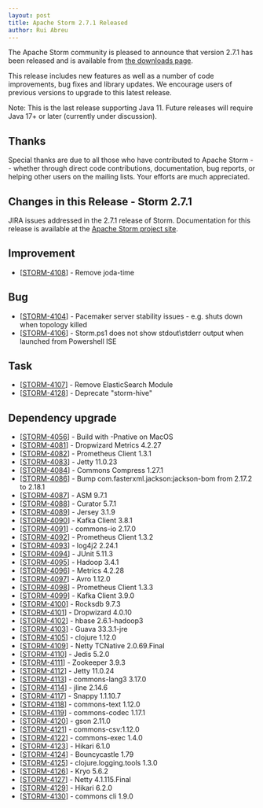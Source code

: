 ```yaml
---
layout: post
title: Apache Storm 2.7.1 Released
author: Rui Abreu
---
```


The Apache Storm community is pleased to announce that version 2.7.1 has been
released and is available from [the downloads page](/downloads.html).

This release includes new features as well as a number of code improvements, bug fixes and library updates.
We encourage users of previous versions to upgrade to this latest release.

Note: This is the last release supporting Java 11. Future releases will require Java 17+ or later (currently under discussion).

Thanks
------
Special thanks are due to all those who have contributed to Apache Storm -- whether
through direct code contributions, documentation, bug reports, or helping other
users on the mailing lists. Your efforts are much appreciated.


Changes in this Release - Storm 2.7.1
---------
<p>JIRA issues addressed in the 2.7.1 release of Storm. Documentation for this release is available at the <a href="https://storm.apache.org/">Apache Storm project site</a>.</p>

<h2>Improvement</h2>
<ul><li>[<a href="https://issues.apache.org/jira/browse/STORM-4108">STORM-4108</a>] - Remove joda-time </li>
</ul>

<h2>Bug</h2>
<ul><li>[<a href="https://issues.apache.org/jira/browse/STORM-4104">STORM-4104</a>] - Pacemaker server stability issues - e.g. shuts down when topology killed</li>
    <li>[<a href="https://issues.apache.org/jira/browse/STORM-4106">STORM-4106</a>] - Storm.ps1 does not show stdout\stderr output when launched from Powershell ISE</li>
</ul>

<h2>Task</h2>
<ul><li>[<a href="https://issues.apache.org/jira/browse/STORM-4107">STORM-4107</a>] - Remove ElasticSearch Module</li>
	<li>[<a href="https://issues.apache.org/jira/browse/STORM-4128">STORM-4128</a>] - Deprecate "storm-hive"</li>
</ul>

<h2>Dependency upgrade</h2>
<ul><li>[<a href="https://issues.apache.org/jira/browse/STORM-4056">STORM-4056</a>] - Build with -Pnative on MacOS</li>
	<li>[<a href="https://issues.apache.org/jira/browse/STORM-4081">STORM-4081</a>] - Dropwizard Metrics 4.2.27</li>
	<li>[<a href="https://issues.apache.org/jira/browse/STORM-4082">STORM-4082</a>] - Prometheus Client 1.3.1</li>
	<li>[<a href="https://issues.apache.org/jira/browse/STORM-4083">STORM-4083</a>] - Jetty 11.0.23</li>
	<li>[<a href="https://issues.apache.org/jira/browse/STORM-4084">STORM-4084</a>] - Commons Compress 1.27.1</li>
	<li>[<a href="https://issues.apache.org/jira/browse/STORM-4086">STORM-4086</a>] - Bump com.fasterxml.jackson:jackson-bom from 2.17.2 to 2.18.1</li>
	<li>[<a href="https://issues.apache.org/jira/browse/STORM-4087">STORM-4087</a>] - ASM 9.7.1</li>
	<li>[<a href="https://issues.apache.org/jira/browse/STORM-4088">STORM-4088</a>] - Curator 5.7.1</li>
	<li>[<a href="https://issues.apache.org/jira/browse/STORM-4089">STORM-4089</a>] - Jersey 3.1.9</li>
	<li>[<a href="https://issues.apache.org/jira/browse/STORM-4090">STORM-4090</a>] - Kafka Client 3.8.1</li>
	<li>[<a href="https://issues.apache.org/jira/browse/STORM-4091">STORM-4091</a>] - commons-io 2.17.0</li>
	<li>[<a href="https://issues.apache.org/jira/browse/STORM-4092">STORM-4092</a>] - Prometheus Client 1.3.2</li>
	<li>[<a href="https://issues.apache.org/jira/browse/STORM-4093">STORM-4093</a>] - log4j2 2.24.1</li>
	<li>[<a href="https://issues.apache.org/jira/browse/STORM-4094">STORM-4094</a>] - JUnit 5.11.3</li>
	<li>[<a href="https://issues.apache.org/jira/browse/STORM-4095">STORM-4095</a>] - Hadoop 3.4.1</li>
	<li>[<a href="https://issues.apache.org/jira/browse/STORM-4096">STORM-4096</a>] - Metrics 4.2.28</li>
	<li>[<a href="https://issues.apache.org/jira/browse/STORM-4097">STORM-4097</a>] - Avro 1.12.0</li>
	<li>[<a href="https://issues.apache.org/jira/browse/STORM-4098">STORM-4098</a>] - Prometheus Client 1.3.3</li>
	<li>[<a href="https://issues.apache.org/jira/browse/STORM-4099">STORM-4099</a>] - Kafka Client 3.9.0</li>
	<li>[<a href="https://issues.apache.org/jira/browse/STORM-4100">STORM-4100</a>] - Rocksdb 9.7.3</li>
	<li>[<a href="https://issues.apache.org/jira/browse/STORM-4101">STORM-4101</a>] - Dropwizard 4.0.10</li>
	<li>[<a href="https://issues.apache.org/jira/browse/STORM-4102">STORM-4102</a>] - hbase 2.6.1-hadoop3</li>
	<li>[<a href="https://issues.apache.org/jira/browse/STORM-4103">STORM-4103</a>] - Guava 33.3.1-jre</li>
	<li>[<a href="https://issues.apache.org/jira/browse/STORM-4105">STORM-4105</a>] - clojure 1.12.0</li>
	<li>[<a href="https://issues.apache.org/jira/browse/STORM-4109">STORM-4109</a>] - Netty TCNative 2.0.69.Final</li>
	<li>[<a href="https://issues.apache.org/jira/browse/STORM-4110">STORM-4110</a>] - Jedis 5.2.0</li>
	<li>[<a href="https://issues.apache.org/jira/browse/STORM-4111">STORM-4111</a>] - Zookeeper 3.9.3</li>
	<li>[<a href="https://issues.apache.org/jira/browse/STORM-4112">STORM-4112</a>] - Jetty 11.0.24</li>
	<li>[<a href="https://issues.apache.org/jira/browse/STORM-4113">STORM-4113</a>] - commons-lang3 3.17.0</li>
	<li>[<a href="https://issues.apache.org/jira/browse/STORM-4114">STORM-4114</a>] - jline 2.14.6</li>
	<li>[<a href="https://issues.apache.org/jira/browse/STORM-4117">STORM-4117</a>] - Snappy 1.1.10.7</li>
	<li>[<a href="https://issues.apache.org/jira/browse/STORM-4118">STORM-4118</a>] - commons-text 1.12.0</li>
	<li>[<a href="https://issues.apache.org/jira/browse/STORM-4119">STORM-4119</a>] - commons-codec 1.17.1</li>
	<li>[<a href="https://issues.apache.org/jira/browse/STORM-4120">STORM-4120</a>] - gson 2.11.0</li>
	<li>[<a href="https://issues.apache.org/jira/browse/STORM-4121">STORM-4121</a>] - commons-csv:1.12.0</li>
	<li>[<a href="https://issues.apache.org/jira/browse/STORM-4122">STORM-4122</a>] - commons-exec 1.4.0</li>
	<li>[<a href="https://issues.apache.org/jira/browse/STORM-4123">STORM-4123</a>] - Hikari 6.1.0</li>
	<li>[<a href="https://issues.apache.org/jira/browse/STORM-4124">STORM-4124</a>] - Bouncycastle 1.79</li>
	<li>[<a href="https://issues.apache.org/jira/browse/STORM-4125">STORM-4125</a>] - clojure.logging.tools 1.3.0</li>
	<li>[<a href="https://issues.apache.org/jira/browse/STORM-4126">STORM-4126</a>] - Kryo 5.6.2</li>
	<li>[<a href="https://issues.apache.org/jira/browse/STORM-4127">STORM-4127</a>] - Netty 4.1.115.Final </li>
	<li>[<a href="https://issues.apache.org/jira/browse/STORM-4129">STORM-4129</a>] - Hikari 6.2.0</li>
	<li>[<a href="https://issues.apache.org/jira/browse/STORM-4130">STORM-4130</a>] - commons cli 1.9.0</li>
</ul>   
